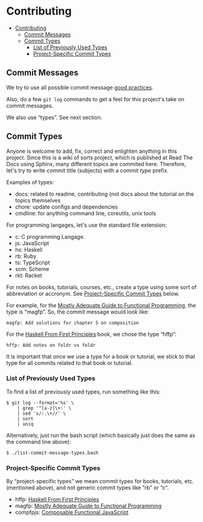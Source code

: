 # Contributing

- [Contributing](#contributing)
  - [Commit Messages](#commit-messages)
  - [Commit Types](#commit-types)
    - [List of Previously Used Types](#list-of-previously-used-types)
    - [Project-Specific Commit Types](#project-specific-commit-types)

## Commit Messages

We try to use all possible commit message
[good practices](https://chris.beams.io/posts/git-commit/).

Also, do a few `git log` commands to get a feel for this project's take on
commit messages.

We also use “types”. See next section.

## Commit Types

Anyone is welcome to add, fix, correct and enlighten anything in this
project. Since this is a wiki of sorts project, which is published at Read The
Docs using Sphinx, many different topics are commited here. Therefore, let's
try to write commit title (subjects) with a commit *type* prefix.

Examples of types:

- docs: related to readme, contributing (not docs about the tutorial on the
  topics themselves
- chore: update configs and dependencies
- cmdline: for anything command line, coreutils, unix tools

For programming langages, let's use the standard file extension:

- c: C programming Langage.
- js: JavaScript
- hs: Haskell
- rb: Ruby
- ts: TypeScript
- scm: Scheme
- rkt: Racket

For notes on books, tutorials, courses, etc., create a type using some
sort of abbreviation or accronym. See [Project-Specific Commit Types](#project-specific-commit-types) below.

For example, for the [Mostly Adequate Guide to Functional
Programming](https://github.com/MostlyAdequate/mostly-adequate-guide),
the type is “magfp”. So, the commit message would look like:

```
magfp: Add solutions for chapter 5 on composition
```

For the [Haskell From First Principles](https://haskellbook.com/) book,
we chose the type “hffp”:

```
hffp: Add notes on foldr vs foldr
```

It is important that once we use a type for a book or tutorial, we stick
to that type for all commits related to that book or tutorial.

### List of Previously Used Types

To find a list of previously used types, run something like this:

```
$ git log --format='%s' \
    | grep '^[a-z]\+:' \
    | sed 's/:.\+//' \
    | sort
    | uniq
```

Alternatively, just run the bash script (which basically just does the same as
the command line above):

```
$ ./list-commit-message-types.bash
```

### Project-Specific Commit Types

By “project-specific types” we mean commit types for books, tutorials,
etc. (mentioned above), and not generic commit types like “rb” or “c".

- hffp: [Haskell From First Principles](https://haskellbook.com/)
- magfp: [Mostly Adequate Guide to Functional Programming](https://github.com/MostlyAdequate/mostly-adequate-guide)
- compfpjs: [Composable Functional JavaScript](https://egghead.io/courses/professor-frisby-introduces-composable-functional-javascript)

